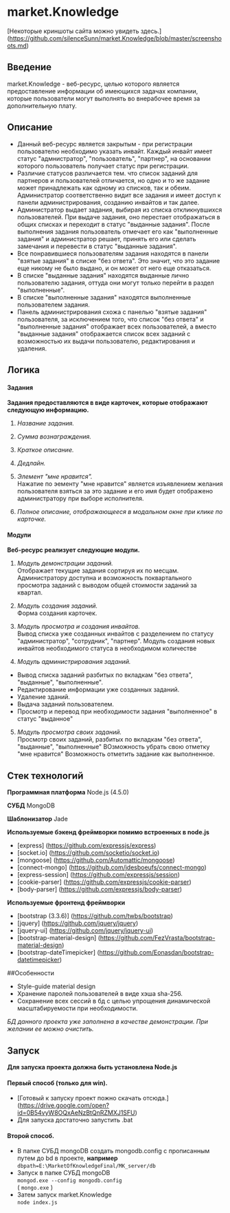 # market.Knowledge
[Некоторые криншоты сайта можно увидеть здесь.] (https://github.com/silenceSunn/market.Knowledge/blob/master/screenshoots.md)
## Введение
market.Knowledge - веб-ресурс, целью которого является предоставление информации об имеющихся задачах компании, которые пользователи могут выполнять во внерабочее время за дополнительную плату.

## Описание
* Данный веб-ресурс является закрытым - при регистрации пользователю необходимо указать инвайт. Каждый инвайт имеет статус "адмнистратор", "пользователь", "партнер", на основании которого пользователь получает статус при регистрации.  
* Различие статусов различается тем. что список заданий для партнеров и пользователей отличается, но одно и то же задание может принадлежать как одному из списков, так и обеим. Администратор соответственно видит все задания и имеет доступ к панели администрирования, созданию инвайтов и так далее.    
* Администратор выдает задания, выбирая из списка откликнувшихся пользователей. При выдаче задания, оно перестает отображаться в общих списках и переходит в статус "выданные задания". После выполнения задания пользователь отмечает его как "выполненные задания" и администратор решает, принять его или сделать замечания и перевести в статус "выданные задания".  
* Все понравившиеся пользователям задания находятся в панели "взятые задания" в списке "без ответа". Это значит, что это задание еще никому не было выдано, и он может от него еще отказаться.  
* В списке "выданные задания" находятся выданные лично пользователю задания, оттуда они могут только перейти в раздел "выполненные".  
* В списке "выполненные задания" находятся выполненные пользователем задания.  
* Панель администрирования схожа с панелью "взятые задания" пользователя, за исключением того, что список "без ответа" и "выполненные задания" отображает всех пользователей, а вместо "выданные задания" отображается список всех заданий с  возможностью их выдачи пользователю, редактирования и удаления.

## Логика

#### Задания
**Задания предоставляются в виде карточек, которые отображают следующую информацию.**

1. *Название задания.*
 
2. *Сумма вознаграждения.*

3. *Краткое описание.*

4. *Дедлайн.*

5. *Элемент "мне нравится".*  
Нажатие по эементу "мне нравится" является изъявлением желания пользователя взяться за это задание и его имя будет отображено администратору при выборе исполнителя.

6. *Полное описание, отображающееся в модальном окне при клике по карточке.*

#### Модули
**Веб-ресурс реализует следующие модули.**

1. *Модуль демонстрации заданий.*  
Отображает текущие задания сортируя их по месцам. Администратору доступна и возможность поквартального просмотра заданий с выводом общей стоимости заданий за квартал.  

2. *Модуль создания заданий.*  
Форма создания карточек.

3. *Модуль просмотра и создания инвайтов.*  
Вывод списка уже созданных инвайтов с разделением по статусу "администратор", "сотрудник", "партнер".
Модуль создания новых инвайтов необходимого статуса в необходимом количестве

4. *Модуль администрирования заданий.*  
 * Вывод списка заданий разбитых по вкладкам "без ответа", "выданные", "выполненные".
 * Редактирование информации уже созданных заданий.
 * Удаление зданий.
 * Выдача заданий пользователем.
 * Просмотр и перевод при необходимости задания "выполненное" в статус "выданное"

5. *Модуль просмотра своих заданий.*  
Просмотр своих заданий, разбитых по вкладкам "без ответа", "выданные", "выполненные"
ВОзможность убрать свою отметку "мне нравится"
Возможность отметить задание как выполненное.

## Стек технологий

**Программная платформа**
Node.js (4.5.0)

**СУБД**
MongoDB

**Шаблонизатор**
Jade

**Используемые бэкенд фреймворки помимо встроенных в node.js**
- [express] (https://github.com/expressjs/express)
- [socket.io] (https://github.com/socketio/socket.io)
- [mongoose] (https://github.com/Automattic/mongoose)
- [connect-mongo] (https://github.com/jdesboeufs/connect-mongo)
- [express-session] (https://github.com/expressjs/session)
- [cookie-parser] (https://github.com/expressjs/cookie-parser)
- [body-parser] (https://github.com/expressjs/body-parser)

**Используемые фронтенд фреймворки**
- [bootstrap (3.3.6)] (https://github.com/twbs/bootstrap)
- [jquery] (https://github.com/jquery/jquery)
- [jquery-ui] (https://github.com/jquery/jquery-ui)
- [bootstrap-material-design] (https://github.com/FezVrasta/bootstrap-material-design)
- [bootstrap-dateTimepicker] (https://github.com/Eonasdan/bootstrap-datetimepicker)

##Особенности
* Style-guide material design
* Хранение паролей пользователей в виде хэша sha-256.
* Сохранение всех сессий в бд с целью упрощения динамической масштабируемости при необходимости.

*БД данного проекта уже заполнена в качестве демонстрации. При желании ее можно очистить.*

## Запуск  
**Для запуска проекта должна быть установлена Node.js**

#### Первый способ (только для win).
* [Готовый к запуску проект пожно скачать отсюда.] (https://drive.google.com/open?id=0B54vyW8OQxAeNzBtQnRZMXJ1SFU)
* Для запуска достаточно запустить .bat  

#### Второй способ.  
* В папке СУБД mongoDB создать mongodb.config c прописанным путем до bd в проекте, **например**   `dbpath=E:\MarketOfKnowledgeFinal/MK_server/db`  
* Запуск в папке СУБД mongoDB  
`mongod.exe --config mongodb.config`  
( `mongo.exe` )  
* Затем запуск market.Knowledge  
`node index.js`  
